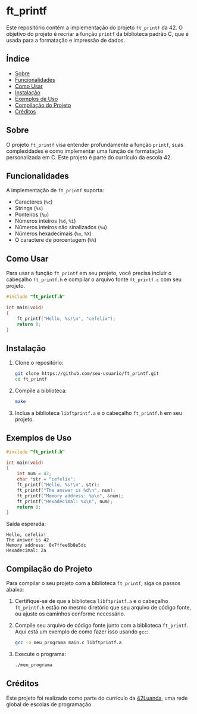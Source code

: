 # ft_printf

Este repositório contém a implementação do projeto `ft_printf` da 42. O objetivo do projeto é recriar a função `printf` da biblioteca padrão C, que é usada para a formatação e impressão de dados.

## Índice

- [Sobre](#sobre)
- [Funcionalidades](#funcionalidades)
- [Como Usar](#como-usar)
- [Instalação](#instalação)
- [Exemplos de Uso](#exemplos-de-uso)
- [Compilação do Projeto](#compilação-do-projeto)
- [Créditos](#créditos)

## Sobre

O projeto `ft_printf` visa entender profundamente a função `printf`, suas complexidades e como implementar uma função de formatação personalizada em C. Este projeto é parte do currículo da escola 42.

## Funcionalidades

A implementação de `ft_printf` suporta:

- Caracteres (`%c`)
- Strings (`%s`)
- Ponteiros (`%p`)
- Números inteiros (`%d`, `%i`)
- Números inteiros não sinalizados (`%u`)
- Números hexadecimais (`%x`, `%X`)
- O caractere de porcentagem (`%%`)

## Como Usar

Para usar a função `ft_printf` em seu projeto, você precisa incluir o cabeçalho `ft_printf.h` e compilar o arquivo fonte `ft_printf.c` com seu projeto.

```c
#include "ft_printf.h"

int main(void)
{
    ft_printf("Hello, %s!\n", "cefelix");
    return 0;
}
```

## Instalação

1. Clone o repositório:

   ```sh
   git clone https://github.com/seu-usuario/ft_printf.git
   cd ft_printf
   ```

2. Compile a biblioteca:

   ```sh
   make
   ```

3. Inclua a biblioteca `libftprintf.a` e o cabeçalho `ft_printf.h` em seu projeto.

## Exemplos de Uso

```c
#include "ft_printf.h"

int main(void)
{
    int num = 42;
    char *str = "cefelix";
    ft_printf("Hello, %s!\n", str);
    ft_printf("The answer is %d\n", num);
    ft_printf("Memory address: %p\n", &num);
    ft_printf("Hexadecimal: %x\n", num);
    return 0;
}
```

Saída esperada:

```
Hello, cefelix!
The answer is 42
Memory address: 0x7ffee6b8e5dc
Hexadecimal: 2a
```

## Compilação do Projeto

Para compilar o seu projeto com a biblioteca `ft_printf`, siga os passos abaixo:

1. Certifique-se de que a biblioteca `libftprintf.a` e o cabeçalho `ft_printf.h` estão no mesmo diretório que seu arquivo de código fonte, ou ajuste os caminhos conforme necessário.

2. Compile seu arquivo de código fonte junto com a biblioteca `ft_printf`. Aqui está um exemplo de como fazer isso usando `gcc`:

   ```sh
   gcc -o meu_programa main.c libftprintf.a
   ```

3. Execute o programa:

   ```sh
   ./meu_programa
   ```

## Créditos

Este projeto foi realizado como parte do currículo da [42Luanda](https://42luanda.com/), uma rede global de escolas de programação.
